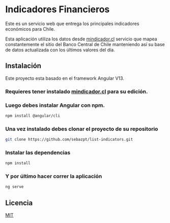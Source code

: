 # Indicadores Financieros

Este es un servicio web que entrega los principales indicadores económicos para Chile.

Esta aplicación utiliza los datos desde [mindicador.cl](https://mindicador.cl/) servicio que mapea constantemente el sitio del Banco Central de Chile manteniendo así su base de datos actualizada con los últimos valores del día.

## Instalación

Este proyecto esta basado en el framework Angular V13.
### Requieres tener instalado [mindicador.cl](https://nodejs.org/) para su edición.
### Luego debes instalar Angular con npm. 

```bash
npm install @angular/cli
```
### Una vez instalado debes clonar el proyecto de su repositorio

```bash
git clone https://github.com/sebazpt/list-indicators.git
```

### Instalar las dependencias

```bash
npm install
```
### Y por último hacer correr la aplicación

```bash
ng serve
```



## Licencia
[MIT](https://choosealicense.com/licenses/mit/)